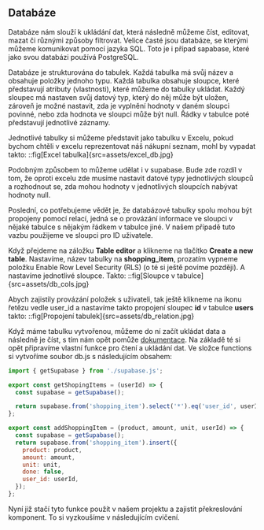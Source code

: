 ## Databáze

Databáze nám slouží k ukládání dat, která následně můžeme číst, editovat, mazat či různými způsoby filtrovat. Velice časté jsou databáze, se kterými můžeme komunikovat pomocí jazyka SQL. Toto je i případ sapabase, které jako svou databázi používá PostgreSQL.

Databáze je strukturována do tabulek. Každá tabulka má svůj název a obsahuje položky jednoho typu.
Každá tabulka obsahuje sloupce, které představují atributy (vlastnosti), které můžeme do tabulky ukládat. Každý sloupec má nastaven svůj datový typ, který do něj může být uložen, zároveň je možné nastavit, zda je vyplnění hodnoty v daném sloupci povinné, nebo zda hodnota ve sloupci může být null. Řádky v tabulce poté představují jednotlivé záznamy.

Jednotlivé tabulky si můžeme představit jako tabulku v Excelu, pokud bychom chtěli v excelu reprezentovat náš nákupní seznam, mohl by vypadat takto:
::fig[Excel tabulka]{src=assets/excel_db.jpg}

Podobným způsobem to můžeme udělat i v supabase. Bude zde rozdíl v tom, že oproti excelu zde musíme nastavit datové typy jednotlivých sloupců a rozhodnout se, zda mohou hodnoty v jednotlivých sloupcích nabývat hodnoty null.

Poslední, co potřebujeme vědět je, že databázové tabulky spolu mohou být propojeny pomocí relací, jedná se o provázání informace ve sloupci v nějaké tabulce s nějakým řádkem v tabulce jiné. V našem případě tuto vazbu použijeme ve sloupci pro ID uživatele.

Když přejdeme na záložku **Table editor** a klikneme na tlačítko **Create a new table**. Nastavíme, název tabulky na **shopping_item**, prozatím vypneme položku Enable Row Level Security (RLS) (o té si ještě povíme později). A nastavíme jednotlivé sloupce. Takto:
::fig[Sloupce v tabulce]{src=assets/db_cols.jpg}

Abych zajistily provázání položek s uživateli, tak ještě klikneme na ikonu řetězu vedle user_id a nastavíme takto propojení sloupec **id** v tabulce **users** takto:
::fig[Propojení tabulek]{src=assets/db_relation.jpg}

Když máme tabulku vytvořenou, můžeme do ní začít ukládat data a následně je číst, s tím nám opět pomůže [dokumentace](https://supabase.com/docs/reference/javascript/select).
Na základě té si opět připravíme vlastní funkce pro čtení a ukládání dat. Ve složce functions si vytvoříme soubor db.js s následujícím obsahem:

```js
import { getSupabase } from './supabase.js';

export const getShopingItems = (userId) => {
  const supabase = getSupabase();

  return supabase.from('shopping_item').select('*').eq('user_id', userId);
};

export const addShoppingItem = (product, amount, unit, userId) => {
  const supabase = getSupabase();
  return supabase.from('shopping_item').insert({
    product: product,
    amount: amount,
    unit: unit,
    done: false,
    user_id: userId,
  });
};
```

Nyní již stačí tyto funkce použít v našem projektu a zajistit překreslování komponent. To si vyzkoušíme v následujícím cvičení.

